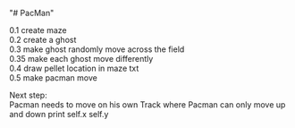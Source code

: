 "# PacMan" 

0.1 create maze <br>
0.2 create a ghost <br>
0.3 make ghost randomly move across the field <br>
0.35 make each ghost move differently <br>
0.4 draw pellet location in maze txt <br>
0.5 make pacman move <br>

Next step: <br>
Pacman needs to move on his own
Track where Pacman can only move up and down
print self.x self.y 
